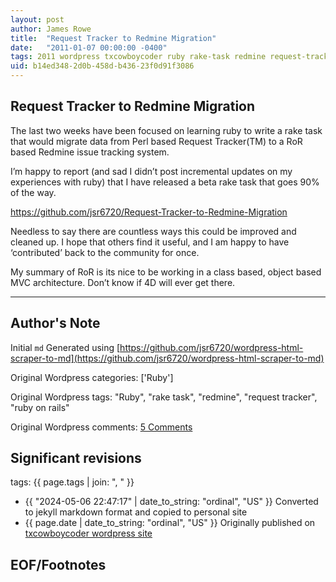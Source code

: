 ```yaml
---
layout: post
author: James Rowe
title:  "Request Tracker to Redmine Migration"
date:   "2011-01-07 00:00:00 -0400"
tags: 2011 wordpress txcowboycoder ruby rake-task redmine request-tracker ruby-on-rails
uid: b14ed348-2d0b-458d-b436-23f0d91f3086
---
```



## Request Tracker to Redmine Migration


The last two weeks have been focused on learning ruby to write a rake task that would migrate data from Perl based Request Tracker(TM) to a RoR based Redmine issue tracking system.


I’m happy to report (and sad I didn’t post incremental updates on my experiences with ruby) that I have released a beta rake task that goes 90% of the way.


<https://github.com/jsr6720/Request-Tracker-to-Redmine-Migration>


Needless to say there are countless ways this could be improved and cleaned up. I hope that others find it useful, and I am happy to have ‘contributed’ back to the community for once.


My summary of RoR is its nice to be working in a class based, object based MVC architecture. Don’t know if 4D will ever get there.




---

## Author's Note

Initial `md` Generated using [https://github.com/jsr6720/wordpress-html-scraper-to-md](https://github.com/jsr6720/wordpress-html-scraper-to-md)

Original Wordpress categories: ['Ruby']

Original Wordpress tags: "Ruby", "rake task", "redmine", "request tracker", "ruby on rails"

Original Wordpress comments: <a href="https://txcowboycoder.wordpress.com/2011/01/07/request-tracker-to-redmine-migration/#comments">5 Comments</a>

## Significant revisions

tags: {{ page.tags | join: ", " }} <!-- todo move this somewhere -->

- {{ "2024-05-06 22:47:17" | date_to_string: "ordinal", "US" }} Converted to jekyll markdown format and copied to personal site
- {{ page.date | date_to_string: "ordinal", "US" }} Originally published on [txcowboycoder wordpress site](https://txcowboycoder.wordpress.com/2011/01/07/request-tracker-to-redmine-migration/)

## EOF/Footnotes


